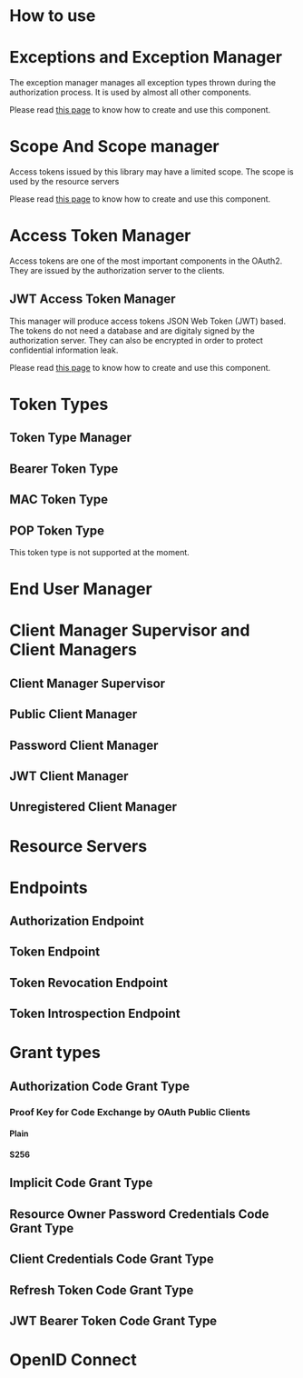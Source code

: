 How to use
==========

# Exceptions and Exception Manager

The exception manager manages all exception types thrown during the authorization process.
It is used by almost all other components.

Please read [this page](component/exception.md) to know how to create and use this component.

# Scope And Scope manager

Access tokens issued by this library may have a limited scope.
The scope is used by the resource servers 

Please read [this page](component/scope.md) to know how to create and use this component.

# Access Token Manager

Access tokens are one of the most important components in the OAuth2.
They are issued by the authorization server to the clients.

## JWT Access Token Manager

This manager will produce access tokens JSON Web Token (JWT) based.
The tokens do not need a database and are digitaly signed by the authorization server.
They can also be encrypted in order to protect confidential information leak.

Please read [this page](component/jwt_access_token_manager.md) to know how to create and use this component.

# Token Types

## Token Type Manager

##  Bearer Token Type

##  MAC Token Type

##  POP Token Type

This token type is not supported at the moment.

# End User Manager

# Client Manager Supervisor and Client Managers

## Client Manager Supervisor

## Public Client Manager

## Password Client Manager

## JWT Client Manager

## Unregistered Client Manager

# Resource Servers

# Endpoints

## Authorization Endpoint

## Token Endpoint

## Token Revocation Endpoint

## Token Introspection Endpoint

# Grant types

## Authorization Code Grant Type

### Proof Key for Code Exchange by OAuth Public Clients

#### Plain

#### S256

## Implicit Code Grant Type

## Resource Owner Password Credentials Code Grant Type

## Client Credentials Code Grant Type

## Refresh Token Code Grant Type

## JWT Bearer Token Code Grant Type

# OpenID Connect


